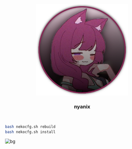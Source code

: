 <div align="center">
  <img alt="logo" src="misc/images/logo.png" width="300px">
  <h3><bold>nyanix</bold></h3>
</div>
</br>

```sh
bash nekocfg.sh rebuild
bash nekocfg.sh install
```

![bg](/misc/images/bg.png)
